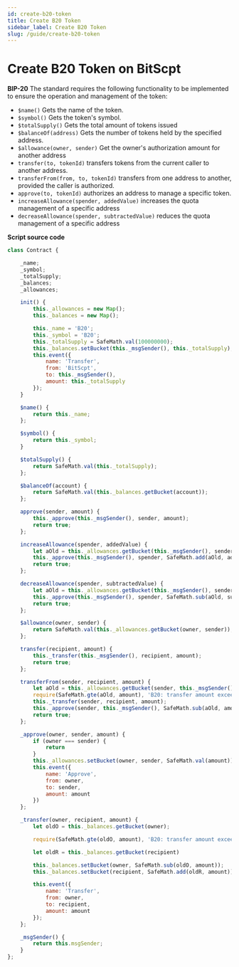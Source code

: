 ```yaml
---
id: create-b20-token
title: Create B20 Token
sidebar_label: Create B20 Token
slug: /guide/create-b20-token
--- 
```



# Create B20 Token on BitScpt

**BIP-20**
The standard requires the following functionality to be implemented to ensure the operation and management of the token:
- ``$name()`` Gets the name of the token.
- ``$symbol()`` Gets the token's symbol.
- ``$totalSupply()`` Gets the total amount of tokens issued
- ``$balanceOf(address)`` Gets the number of tokens held by the specified address.
- ``$allowance(owner, sender)`` Get the owner's authorization amount for another address
- ``transfer(to, tokenId)`` transfers tokens from the current caller to another address.
- ``transferFrom(from, to, tokenId)`` transfers from one address to another, provided the caller is authorized.
- ``approve(to, tokenId)`` authorizes an address to manage a specific token.
- ``increaseAllowance(spender, addedValue)`` increases the quota management of a specific address
- ``decreaseAllowance(spender, subtractedValue)`` reduces the quota management of a specific address

**Script source code**


```javascript
class Contract {

	_name;
	_symbol;
	_totalSupply;
	_balances;
	_allowances;

	init() {
		this._allowances = new Map();
		this._balances = new Map();

		this._name = 'B20';
		this._symbol = 'B20';
		this._totalSupply = SafeMath.val(100000000);
		this._balances.setBucket(this._msgSender(), this._totalSupply);
		this.event({
			name: 'Transfer',
			from: 'BitScpt',
			to: this._msgSender(),
			amount: this._totalSupply
		});
	}

	$name() {
		return this._name;
	};

	$symbol() {
		return this._symbol;
	}

	$totalSupply() {
		return SafeMath.val(this._totalSupply);
	};

	$balanceOf(account) {
		return SafeMath.val(this._balances.getBucket(account));
	};

	approve(sender, amount) {
		this._approve(this._msgSender(), sender, amount);
		return true;
	};

	increaseAllowance(spender, addedValue) {
		let aOld = this._allowances.getBucket(this._msgSender(), sender);
		this._approve(this._msgSender(), spender, SafeMath.add(aOld, addedValue));
		return true;
	};

	decreaseAllowance(spender, subtractedValue) {
		let aOld = this._allowances.getBucket(this._msgSender(), sender);
		this._approve(this._msgSender(), spender, SafeMath.sub(aOld, subtractedValue));
		return true;
	};

	$allowance(owner, sender) {
		return SafeMath.val(this._allowances.getBucket(owner, sender));
	};

	transfer(recipient, amount) {
		this._transfer(this._msgSender(), recipient, amount);
		return true;
	};

	transferFrom(sender, recipient, amount) {
		let aOld = this._allowances.getBucket(sender, this._msgSender());
		require(SafeMath.gte(aOld, amount), 'B20: transfer amount exceeds allowance');
		this._transfer(sender, recipient, amount);
		this._approve(sender, this._msgSender(), SafeMath.sub(aOld, amount));
		return true;
	};

	_approve(owner, sender, amount) {
		if (owner === sender) {
			return
		}
		this._allowances.setBucket(owner, sender, SafeMath.val(amount));
		this.event({
			name: 'Approve',
			from: owner,
			to: sender,
			amount: amount
		})
	};

	_transfer(owner, recipient, amount) {
		let oldO = this._balances.getBucket(owner);

		require(SafeMath.gte(oldO, amount), 'B20: transfer amount exceeds balance');

		let oldR = this._balances.getBucket(recipient)

		this._balances.setBucket(owner, SafeMath.sub(oldO, amount));
		this._balances.setBucket(recipient, SafeMath.add(oldR, amount))

		this.event({
			name: 'Transfer',
			from: owner,
			to: recipient,
			amount: amount
		});
	};

	_msgSender() {
		return this.msgSender;
	}
};
```